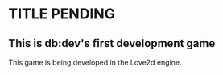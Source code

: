 # TITLE PENDING
## This is db:dev's first development game
This game is being developed in the Love2d engine.
